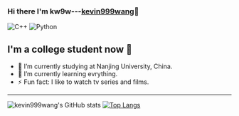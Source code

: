 ### Hi there I'm kw9w---[kevin999wang][website]👋

![C++](https://img.shields.io/badge/-C++-%23e9d54c?logo=C++&logoColor=white&style=flat-square) 
![Python](https://img.shields.io/badge/-Python-%230075a8?logo=python&logoColor=white&style=flat-square)

## I'm a college student now 👀

- 🔭 I’m currently studying at Nanjing University, China.
- 🌱 I’m currently learning evrything.
- ⚡ Fun fact: I like to watch tv series and films.


---

![kevin999wang's GitHub stats](https://github-readme-stats-kevin999wang.vercel.app/api?username=kevin999wang&show_icons=true&count_private=true&bg_color=30,1de5e2,b588f7&title_color=5312D6&text_color=9452A5&icon_color=2376DD)
[![Top Langs](https://github-readme-stats-kevin999wang.vercel.app/api/top-langs/?username=kevin999wang&layout=compact&bg_color=30,FFD26F,3677FF&text_color=92FFC0)](https://github.com/kevin999wang/github-readme-stats)



[website]:https://g.kw9w2u.tk/
